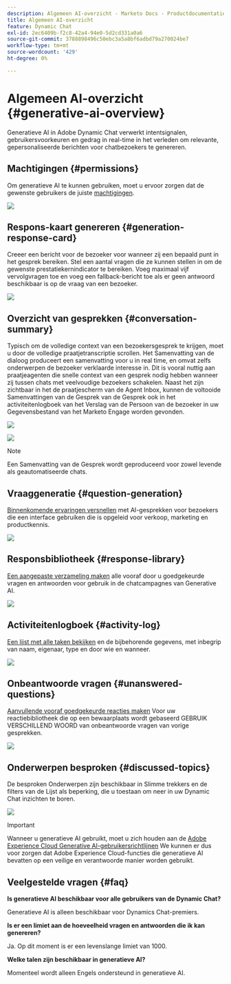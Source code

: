 ```yaml
---
description: Algemeen AI-overzicht - Marketo Docs - Productdocumentatie
title: Algemeen AI-overzicht
feature: Dynamic Chat
exl-id: 2ec6409b-f2c8-42a4-94e0-5d2cd331a0a6
source-git-commit: 3788898496c50ebc3a5a8bf6adbd79a270024be7
workflow-type: tm+mt
source-wordcount: '429'
ht-degree: 0%

---
```


# Algemeen AI-overzicht {#generative-ai-overview}

Generatieve AI in Adobe Dynamic Chat verwerkt intentsignalen, gebruikersvoorkeuren en gedrag in real-time in het verleden om relevante, gepersonaliseerde berichten voor chatbezoekers te genereren.

## Machtigingen {#permissions}

Om generatieve AI te kunnen gebruiken, moet u ervoor zorgen dat de gewenste gebruikers de juiste [machtigingen](/help/marketo/product-docs/demand-generation/dynamic-chat/setup-and-configuration/permissions.md).

![](assets/generative-ai-overview-1.png)

## Respons-kaart genereren {#generation-response-card}

Creeer een bericht voor de bezoeker voor wanneer zij een bepaald punt in het gesprek bereiken. Stel een aantal vragen die ze kunnen stellen in om de gewenste prestatiekernindicator te bereiken. Voeg maximaal vijf vervolgvragen toe en voeg een fallback-bericht toe als er geen antwoord beschikbaar is op de vraag van een bezoeker.

![](assets/generative-ai-overview-2.png)

## Overzicht van gesprekken {#conversation-summary}

Typisch om de volledige context van een bezoekersgesprek te krijgen, moet u door de volledige praatjetranscriptie scrollen. Het Samenvatting van de dialoog produceert een samenvatting voor u in real time, en omvat zelfs onderwerpen de bezoeker verklaarde interesse in. Dit is vooral nuttig aan praatjeagenten die snelle context van een gesprek nodig hebben wanneer zij tussen chats met veelvoudige bezoekers schakelen. Naast het zijn zichtbaar in het de praatjescherm van de Agent Inbox, kunnen de voltooide Samenvattingen van de Gesprek van de Gesprek ook in het activiteitenlogboek van het Verslag van de Persoon van de bezoeker in uw Gegevensbestand van het Marketo Engage worden gevonden.

![](assets/generative-ai-overview-3.png)

![](assets/generative-ai-overview-4.png)

>[!NOTE]
>
>Een Samenvatting van de Gesprek wordt geproduceerd voor zowel levende als geautomatiseerde chats.

## Vraaggeneratie {#question-generation}

[Binnenkomende ervaringen versnellen](/help/marketo/product-docs/demand-generation/dynamic-chat/generative-ai/question-generation.md) met AI-gesprekken voor bezoekers die een interface gebruiken die is opgeleid voor verkoop, marketing en productkennis.

![](assets/generative-ai-overview-5.png)

## Responsbibliotheek {#response-library}

[Een aangepaste verzameling maken](/help/marketo/product-docs/demand-generation/dynamic-chat/generative-ai/response-library.md) alle vooraf door u goedgekeurde vragen en antwoorden voor gebruik in de chatcampagnes van Generative AI.

![](assets/generative-ai-overview-6.png)

## Activiteitenlogboek {#activity-log}

[Een lijst met alle taken bekijken](/help/marketo/product-docs/demand-generation/dynamic-chat/generative-ai/activity-log.md) en de bijbehorende gegevens, met inbegrip van naam, eigenaar, type en door wie en wanneer.

![](assets/generative-ai-overview-7.png)

## Onbeantwoorde vragen {#unanswered-questions}

[Aanvullende vooraf goedgekeurde reacties maken](/help/marketo/product-docs/demand-generation/dynamic-chat/generative-ai/unanswered-questions.md) Voor uw reactiebibliotheek die op een bewaarplaats wordt gebaseerd GEBRUIK VERSCHILLEND WOORD van onbeantwoorde vragen van vorige gesprekken.

![](assets/generative-ai-overview-8.png)

## Onderwerpen besproken {#discussed-topics}

De besproken Onderwerpen zijn beschikbaar in Slimme trekkers en de filters van de Lijst als beperking, die u toestaan om neer in uw Dynamic Chat inzichten te boren.

![](assets/generative-ai-overview-9.png)

>[!IMPORTANT]
>
>Wanneer u generatieve AI gebruikt, moet u zich houden aan de [Adobe Experience Cloud Generative AI-gebruikersrichtlijnen](https://www.adobe.com/legal/licenses-terms/adobe-dx-gen-ai-user-guidelines.html) We kunnen er dus voor zorgen dat Adobe Experience Cloud-functies die generatieve AI bevatten op een veilige en verantwoorde manier worden gebruikt.

## Veelgestelde vragen {#faq}

**Is generatieve AI beschikbaar voor alle gebruikers van de Dynamic Chat?**

Generatieve AI is alleen beschikbaar voor Dynamics Chat-premiers.

**Is er een limiet aan de hoeveelheid vragen en antwoorden die ik kan genereren?**

Ja. Op dit moment is er een levenslange limiet van 1000.

**Welke talen zijn beschikbaar in generatieve AI?**

Momenteel wordt alleen Engels ondersteund in generatieve AI.
